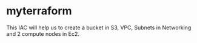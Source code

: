 # myterraform

This IAC will help us to create a bucket in S3, VPC, Subnets in Networking and 2 compute nodes in Ec2.
